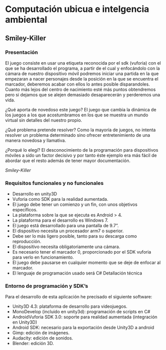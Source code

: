 # Computación ubicua e intelgencia ambiental
## Smiley-Killer

### Presentación

El juego consiste en usar una etiqueta reconocida por el sdk (vuforia) con el que se ha desarrollado el 
programa, a partir de el cual y enfocándolo con la cámara de nuestro dispositivo móvil 
podremos iniciar una partida en la que empezaran a nacer personajes desde la posición en la 
que se encuentra el marcador, deberemos acabar con ellos lo antes posible disparandoles. 
Cuanto más lejos del centro de nacimiento esté más puntos obtendremos pero si dejamos que 
se alejen demasiado desaparecerán y perderemos una vida. 
 
¿Qué aporta de novedoso este juego? 
El juego que cambia la dinámica de los juegos a los que acostumbramos en los que se muestra 
un mundo virtual sin detalles del nuestro propio.  
 
¿Qué problema pretende resolver? 
Como la mayoría de juegos, no intenta resolver un problema determinado sino ofrecer 
entretenimiento de una manera novedosa y llamativa. 
 
¿Porqué lo elegí? 
El desconocimiento de la programación para dispositivos móviles a sido un factor decisivo y por tanto éste ejemplo era 
más fácil de abordar que el resto además de tener mayor documentación. 
 
*Smiley-Killer*
### Requisitos funcionales y no funcionales

- Desarrollo en unity3D 
- Vuforia como SDK para la realidad aumentada. 
- El juego debe tener un comienzo y un fin, con unos objetivos específicos. 
- La plataforma sobre la que se ejecuta es Android > 4. 
- La plataforma para el desarrollo es Windows 7. 
- El juego está desarrollado para una pantalla de 9.7”. 
- El dispositivo necesita un procesador arm7 o superior. 
- Debe ser lo más ligero posible, tanto para su descarga como reproducción. 
- El dispositivo necesita obligatoriamente una cámara. 
- Es necesario tener el marcador 0, proporcionado por el SDK vuforia para verlo en 
funcionamiento. 
- El juego debe pausarse en cualquier momento que se deje de enfocar al marcador. 
- El lenguaje de programación usado será C# Detallación técnica

### Entorno de programación y SDK’s
Para el desarrollo de esta aplicación he precisado el siguiente software: 
- Unity3D 4.3: plataforma de desarrollo para videojuegos. 
- Mono­Develop (incluido en unity3d): programación de scripts en C# 
- Android­Vuforia SDK 3.0: soporte para realidad aumentada (integración en Unity3D) 
- Android SDK: necesario para la exportación desde Unity3D a android 
- Gimp: edición de imágenes. 
- Audacity: edición de sonidos. 
- Blender: edición 3D. 
